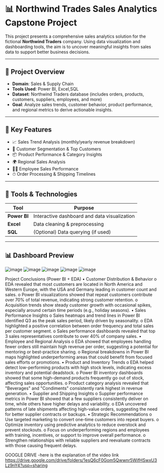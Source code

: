 # 📊 Northwind Trades Sales Analytics Capstone Project

This project presents a comprehensive sales analytics solution for the fictional **Northwind Traders** company. Using data visualization and dashboarding tools, the aim is to uncover meaningful insights from sales data to support better business decisions.

---

## 📁 Project Overview

- **Domain**: Sales & Supply Chain
- **Tools Used**: Power BI, Excel,SQL
- **Dataset**: Northwind Traders database (includes orders, products, customers, suppliers, employees, and more)
- **Goal**: Analyze sales trends, customer behavior, product performance, and regional metrics to derive actionable insights.

---

## 📌 Key Features

- 📈 Sales Trend Analysis (monthly/yearly revenue breakdown)
- 👥 Customer Segmentation & Top Customers
- 📦 Product Performance & Category Insights
- 🌍 Regional Sales Analysis
- 👨‍💼 Employee Sales Performance
- ⏱ Order Processing & Shipping Timelines

---

## 🧰 Tools & Technologies

| Tool        | Purpose                  |
|-------------|---------------------------|
| **Power BI** | Interactive dashboard and data visualization |
| **Excel**    | Data cleaning & preprocessing |
| **SQL**      | (Optional) Data querying (if used) |

---

## 📊 Dashboard Preview

![image](https://github.com/user-attachments/assets/87243a0c-f8d2-49b3-b359-9a71aa9150f8)
![image](https://github.com/user-attachments/assets/bb67db69-254c-4017-b13b-13fab9790efb)
![image](https://github.com/user-attachments/assets/29295e4f-07f3-466d-ab5e-e4f49769d919)
![image](https://github.com/user-attachments/assets/14f52ea6-33af-445e-ba27-a04690a1f9bd)
![image](https://github.com/user-attachments/assets/c002a35b-85cc-4bf4-a240-67ba4b74db59)

Project Conclusions (Power BI + EDA)
•	Customer Distribution & Behavior
o	EDA revealed that most customers are located in North America and Western Europe, with the USA and Germany leading in customer count and sales.
o	Power BI visualizations showed that repeat customers contribute over 70% of total revenue, indicating strong customer retention.
o	Acquisition trends show steady customer growth with occasional spikes, especially around certain time periods (e.g., holiday seasons).
•	Sales Performance Insights
o	Sales heatmaps and trend lines in Power BI identified Q3 as the peak sales period, likely driven by seasonality.
o	EDA highlighted a positive correlation between order frequency and total sales per customer segment.
o	Sales performance dashboards revealed that top 3 sales representatives contribute to over 40% of company sales.
•	Employee and Regional Analysis
o	EDA showed that employees handling fewer orders still maintain high revenue per order, suggesting a potential for mentoring or best-practice sharing.
o	Regional breakdowns in Power BI maps highlighted underperforming areas that could benefit from focused sales efforts or promotions.
•	Product and Inventory Trends
o	EDA helped detect low-performing products with high stock levels, indicating excess inventory and potential deadstock.
o	Power BI inventory dashboards showed that some high-demand products frequently go out of stock, affecting sales opportunities.
o	Product category analysis revealed that "Beverages" and "Condiments" consistently rank highest in revenue generation.
•	Supplier and Shipping Insights
o	Supplier performance metrics in Power BI showed that a few suppliers consistently deliver on time, while others have higher delays and variability.
o	EDA uncovered patterns of late shipments affecting high-value orders, suggesting the need for better supplier contracts or backups.
•	Strategic Recommendations
o	Use targeted marketing to convert one-time customers into repeat buyers.
o	Optimize inventory using predictive analytics to reduce overstock and prevent stockouts.
o	Focus on underperforming regions and employees with training, incentives, or support to improve overall performance.
o	Strengthen relationships with reliable suppliers and reevaluate contracts with those causing frequent delays.






GOOGLE DRIVE -here is the explanation of the video link
https://drive.google.com/drive/folders/1esQ6cF0Gom5Qwwnr5WifHSwxU3Lz9nY4?usp=sharing


